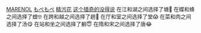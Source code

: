 [MARENOL](https://www.bilibili.com/video/BV1eLjGzUEA6/?spm_id_from=333.337.search-card.all.click&vd_source=98a38b58819fa3ab9c04c2464952a2cf)
[もぺもぺ](https://www.acfun.cn/v/ac41746767)
[精污花](https://www.bilibili.com/video/BV12T411n7zf/?spm_id_from=333.337.search-card.all.click&vd_source=98a38b58819fa3ab9c04c2464952a2cf)
[这个猎奇的没得说](https://www.bilibili.com/video/BV1ET42197Cp/?spm_id_from=333.337.search-card.all.click&vd_source=98a38b58819fa3ab9c04c2464952a2cf)
在江和湖之间选择了塘🤗
在蝶和蜂之间选择了螳🤓
在跨和越之间选择了趟🧐
在厅和室之间选择了堂😱
在菜和肉之间选择了汤😋
在站和坐之间选择了躺😇
在隋和宋之间选择了唐😂